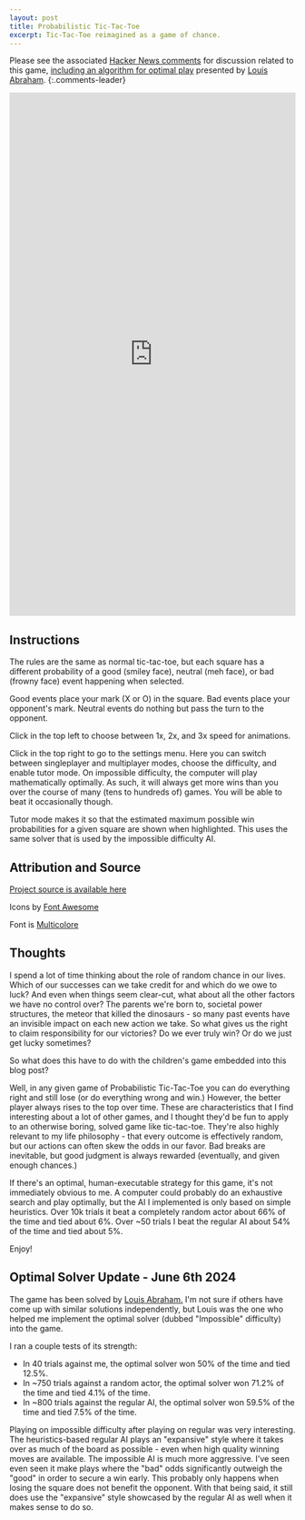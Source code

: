 ```yaml
---
layout: post
title: Probabilistic Tic-Tac-Toe
excerpt: Tic-Tac-Toe reimagined as a game of chance.
---
```

Please see the associated [Hacker News comments](https://news.ycombinator.com/item?id=40635397) for discussion related to this game, [including an algorithm for optimal play](https://louisabraham.github.io/articles/probabilistic-tic-tac-toe) presented by [Louis Abraham](https://louisabraham.github.io/).
{:.comments-leader}

<style>
#pttt-iframe {
    max-height: 80vh;
}
</style>

<iframe id="pttt-iframe" frameborder="0" src="https://itch.io/embed-upload/10669100?color=FFFAF1" allowfullscreen="" width="100%" height="920"><a href="https://cameronsun.itch.io/probabilistic-tic-tac-toe">Play Probabilistic Tic-Tac-Toe on itch.io</a></iframe>

## Instructions
The rules are the same as normal tic-tac-toe, but each square has a different probability of a good (smiley face), neutral (meh face), or bad (frowny face) event happening when selected.

Good events place your mark (X or O) in the square. Bad events place your opponent's mark. Neutral events do nothing but pass the turn to the opponent.

Click in the top left to choose between 1x, 2x, and 3x speed for animations.

Click in the top right to go to the settings menu. Here you can switch between singleplayer and multiplayer modes, choose the difficulty, and enable tutor mode. On impossible difficulty, the computer will play mathematically optimally. As such, it will always get more wins than you over the course of many (tens to hundreds of) games. You will be able to beat it occasionally though.

Tutor mode makes it so that the estimated maximum possible win probabilities for a given square are shown when highlighted. This uses the same solver that is used by the impossible difficulty AI.

## Attribution and Source
[Project source is available here](https://github.com/csun/probabilistic-tic-tac-toe)

Icons by [Font Awesome](https://fontawesome.com/icons)

Font is [Multicolore](https://www.dafont.com/multicolore.font)

## Thoughts
I spend a lot of time thinking about the role of random chance in our lives. Which of our successes can we take credit for and which do we owe to luck? And even when things seem clear-cut, what about all the other factors we have no control over? The parents we're born to, societal power structures, the meteor that killed the dinosaurs - so many past events have an invisible impact on each new action we take. So what gives us the right to claim responsibility for our victories? Do we ever truly win? Or do we just get lucky sometimes?

So what does this have to do with the children's game embedded into this blog post?

Well, in any given game of Probabilistic Tic-Tac-Toe you can do everything right and still lose (or do everything wrong and win.) However, the better player always rises to the top over time. These are characteristics that I find interesting about a lot of other games, and I thought they'd be fun to apply to an otherwise boring, solved game like tic-tac-toe. They're also highly relevant to my life philosophy - that every outcome is effectively random, but our actions can often skew the odds in our favor. Bad breaks are inevitable, but good judgment is always rewarded (eventually, and given enough chances.)

If there's an optimal, human-executable strategy for this game, it's not immediately obvious to me. A computer could probably do an exhaustive search and play optimally, but the AI I implemented is only based on simple heuristics. Over 10k trials it beat a completely random actor about 66% of the time and tied about 6%. Over ~50 trials I beat the regular AI about 54% of the time and tied about 5%.

Enjoy!

## Optimal Solver Update - June 6th 2024
The game has been solved by [Louis Abraham.](https://louisabraham.github.io/articles/probabilistic-tic-tac-toe) I'm not sure if others have come up with similar solutions independently, but Louis was the one who helped me implement the optimal solver (dubbed "Impossible" difficulty) into the game.

I ran a couple tests of its strength:
- In 40 trials against me, the optimal solver won 50% of the time and tied 12.5%.
- In ~750 trials against a random actor, the optimal solver won 71.2% of the time and tied 4.1% of the time.
- In ~800 trials against the regular AI, the optimal solver won 59.5% of the time and tied 7.5% of the time.

Playing on impossible difficulty after playing on regular was very interesting. The heuristics-based regular AI plays an "expansive" style where it takes over as much of the board as possible - even when high quality winning moves are available. The impossible AI is much more aggressive. I've seen even seen it make plays where the "bad" odds significantly outweigh the "good" in order to secure a win early. This probably only happens when losing the square does not benefit the opponent. With that being said, it still does use the "expansive" style showcased by the regular AI as well when it makes sense to do so.
